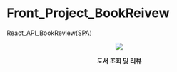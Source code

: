 # Front_Project_BookReivew
React_API_BookReview(SPA)

<div align="center">
 <img src="https://github.com/user-attachments/assets/73a4e696-e5b2-492e-a910-c5dc3bd94021"/> 
 
 <b> 도서 조회 및 리뷰 </b>  

</div>
